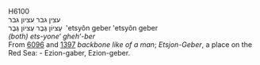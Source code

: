 <body>
  <p>H6100<br>  עצין גּבר    עציון גּבר   <br> עֶציוֹן גֶּבֶר  עֶציוֹן גֶּבֶר  ‎  ‛etsyôn geber  ‛etsyôn geber  <br><i>(both)</i> <i>ets-yone‘</i> <i>gheh‘-ber </i><br>From <a href="h6096.htm">6096</a> and <a href="h1397.htm">1397</a>  <i>backbone</i> <i>like</i> <i>of</i> <i>a</i> <i>man</i>; <i>Etsjon-Geber</i>, a place on the Red Sea: - Ezion-gaber, Ezion-geber.<br></p>
 </body>